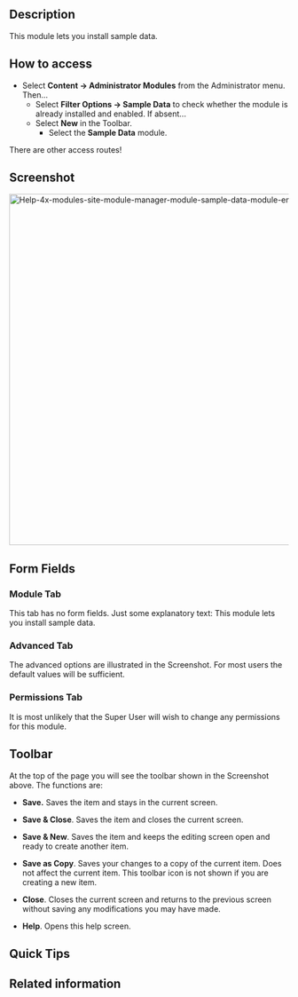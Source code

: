 <!-- Filename: Help4.x:Extensions_Module_Manager_Sample_Data / Display title: Extensions Module Manager Sample Data -->

## Description

This module lets you install sample data.

## How to access

- Select **Content **→** Administrator Modules** from the Administrator
  menu. Then...
  - Select **Filter Options **→** Sample Data** to check whether the
    module is already installed and enabled. If absent...
  - Select **New** in the Toolbar.
    - Select the **Sample Data** module.

There are other access routes!

## Screenshot

<img
src="https://docs.joomla.org/images/d/d9/Help-4x-modules-site-module-manager-module-sample-data-module-en.png"
decoding="async" data-file-width="800" data-file-height="633"
width="800" height="633"
alt="Help-4x-modules-site-module-manager-module-sample-data-module-en.png" />

## Form Fields

### Module Tab

This tab has no form fields. Just some explanatory text: This module
lets you install sample data.

### Advanced Tab

The advanced options are illustrated in the Screenshot. For most users
the default values will be sufficient.

### Permissions Tab

It is most unlikely that the Super User will wish to change any
permissions for this module.

## Toolbar

At the top of the page you will see the toolbar shown in the Screenshot
above. The functions are:

- **Save.** Saves the item and stays in the current screen.

<!-- -->

- **Save & Close**. Saves the item and closes the current screen.

<!-- -->

- **Save & New**. Saves the item and keeps the editing screen open and
  ready to create another item.

<!-- -->

- **Save as Copy**. Saves your changes to a copy of the current item.
  Does not affect the current item. This toolbar icon is not shown if
  you are creating a new item.

<!-- -->

- **Close**. Closes the current screen and returns to the previous
  screen without saving any modifications you may have made.

<!-- -->

- **Help**. Opens this help screen.

## Quick Tips

## Related information
